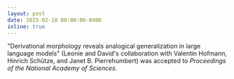 ```yaml
---
layout: post
date: 2025-02-18 00:00:00-0400
inline: true
---
```


"Derivational morphology reveals analogical generalization in large language models" (Leonie and David's collaboration with Valentin Hofmann, Hinrich Schütze, and Janet B. Pierrehumbert) was accepted to *Proceedings of the National Academy of Sciences*. 
